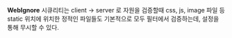 **WebIgnore**
시큐리티는 client -> server 로 자원을 검증할때 css, js, image 파일 등 static 위치에 위치한 정적인 파일들도 기본적으로 모두 필터에서 검증하는데, 설정을 통해 무시할 수 있다. 
